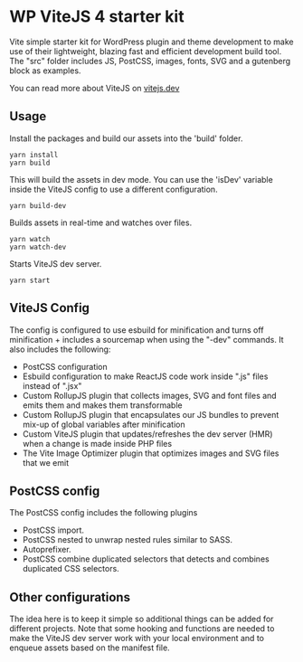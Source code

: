 # WP ViteJS 4 starter kit

Vite simple starter kit for WordPress plugin and theme development to make use of their lightweight, blazing fast and efficient development build tool. The "src" folder includes JS, PostCSS, images, fonts, SVG and a gutenberg block as examples.

You can read more about ViteJS on [vitejs.dev](https://vitejs.dev)

## Usage

Install the packages and build our assets into the 'build' folder.
```
yarn install
yarn build
```

This will build the assets in dev mode. You can use the 'isDev' variable inside the ViteJS config to use a different configuration.
```
yarn build-dev
```

Builds assets in real-time and watches over files.
```
yarn watch
yarn watch-dev
```

Starts ViteJS dev server.
```
yarn start
```

## ViteJS Config
The config is configured to use esbuild for minification and turns off minification + includes a sourcemap when using the "-dev" commands. It also includes the following:
- PostCSS configuration
- Esbuild configuration to make ReactJS code work inside ".js" files instead of ".jsx"
- Custom RollupJS plugin that collects images, SVG and font files and emits them and makes them transformable
- Custom RollupJS plugin that encapsulates our JS bundles to prevent mix-up of global variables after minification
- Custom ViteJS plugin that updates/refreshes the dev server (HMR) when a change is made inside PHP files
- The Vite Image Optimizer plugin that optimizes images and SVG files that we emit

## PostCSS config

The PostCSS config includes the following plugins
- PostCSS import. 
- PostCSS nested to unwrap nested rules similar to SASS.
- Autoprefixer.
- PostCSS combine duplicated selectors that detects and combines duplicated CSS selectors.

## Other configurations
The idea here is to keep it simple so additional things can be added for different projects. Note that some hooking and functions are needed to make the ViteJS dev server work with your local environment and to enqueue assets based on the manifest file.